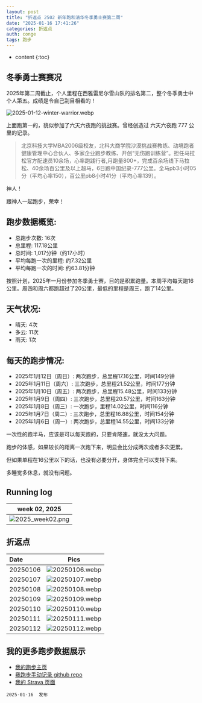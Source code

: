 ```yaml
---
layout: post
title: "折返点 2502 新年跑和清华冬季勇士赛第二周"
date: "2025-01-16 17:41:26"
categories: 折返点 
auth: conge
tags: 跑步
---
```

* content
{:toc}

## 冬季勇士赛赛况

2025年第二周截止，个人里程在西雅雷尼尔雪山队的排名第二，整个冬季勇士中个人第五。成绩是令自己刮目相看的！




![2025-01-12-winter-warrior.webp](https://s2.loli.net/2025/01/17/IW5x2gKu9HAwkeY.webp)

上面跑第一的，貌似参加了六天六夜跑的挑战赛。曾经创造过 六天六夜跑 777 公里的记录。

> 北京科技大学MBA2006级校友，北科大商学院沙漠挑战赛教练、动境跑者健康管理中心合伙人、多家企业跑步教练、开创“无伤跑训练营”。担任马拉松官方配速员10余场，心率跑践行者,月跑量800+，完成百余场线下马拉松、40余场百公里及以上超马，6日跑中国纪录-777公里。全马pb3小时05分（平均心率150），百公里pb8小时41分（平均心率139）。

神人！

跟神人一起跑步，荣幸！

## 跑步数据概览:

* 总跑步次数: 16次
* 总里程: 117.18公里
* 总时间: 1,017分钟（约17小时）
* 平均每跑一次的里程: 约7.32公里
* 平均每跑一次的时间: 约63.81分钟

按照计划，2025年一月份参加冬季勇士赛，目的是积累跑量。本周平均每天跑16公里。周四和周六都跑超过了20公里，最低的里程是周三，跑了14公里。

## 天气状况:

* 晴天: 4次
* 多云: 11次
* 雨天: 1次

## 每天的跑步情况:

* 2025年1月12日（周日）: 两次跑步，总里程17.16公里，时间149分钟
* 2025年1月11日（周六）: 三次跑步，总里程21.52公里，时间177分钟
* 2025年1月10日（周五）: 两次跑步，总里程15.48公里，时间133分钟
* 2025年1月9日（周四）: 三次跑步，总里程20.57公里，时间163分钟
* 2025年1月8日（周三）: 一次跑步，里程14.02公里，时间116分钟
* 2025年1月7日（周二）: 三次跑步，总里程16.88公里，时间154分钟
* 2025年1月6日（周一）: 两次跑步，总里程14.55公里，时间133分钟

一次性的跑半马，应该是可以每天跑的，只要肯降速，就没太大问题。

跑步的体感，如果较长的距离一次跑下来，明显会比分成两次或者多次更累。

但如果单程在16公里以下的话，也没有必要分开，身体完全可以支持下来。

多睡觉多休息，就没有问题。

## Running log

| week 02, 2025 |
| :-----------: |
| ![2025_week02.png](https://s2.loli.net/2025/01/17/LKWMt7DTnukIrbZ.png) |

## 折返点

| Date     | Pics  |
| :------- | :-------------------------------------------------------------------: |
| 20250106 | ![20250106.webp](https://s2.loli.net/2025/01/17/2bgX9WkMS6NF7eJ.webp) |
| 20250107 | ![20250107.webp](https://s2.loli.net/2025/01/17/blMS36EmJn7ruVv.webp) |
| 20250108 | ![20250108.webp](https://s2.loli.net/2025/01/17/D58V3afxI1zO4km.webp) |
| 20250109 | ![20250109.webp](https://s2.loli.net/2025/01/17/L64xOlNhdDPJz8r.webp) |
| 20250110 | ![20250110.webp](https://s2.loli.net/2025/01/17/VxBhbQgtE3T9mF6.webp) |
| 20250111 | ![20250111.webp](https://s2.loli.net/2025/01/17/ntiRo1vqPUZzp68.webp) |
| 20250112 | ![20250112.webp](https://s2.loli.net/2025/01/17/PojKVIG6seFyt5Y.webp) |  

## 我的更多跑步数据展示

* [我的跑步主页](https://conge.livingwithfcs.org/running_page/)
* [我跑步手动记录 github repo](https://github.com/conge/RunningStreak)
* [我的 Strava 页面](https://www.strava.com/athletes/57680242)

```
2025-01-16  发布
```
